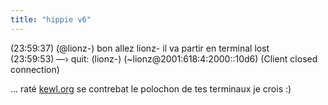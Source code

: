 ```yaml
---
title: "hippie v6"
---
```


(23:59:37) (@lionz-) bon allez lionz- il va partir en terminal lost  
(23:59:53) —› quit: (lionz-) (~lionz@2001:618:4:2000::10d6) (Client closed
connection)

... raté [kewl.org](http://www.kewl.org) se contrebat le polochon de tes
terminaux je crois :)

